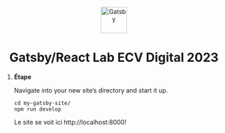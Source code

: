 <p align="center">
  <a href="https://www.gatsbyjs.com/?utm_source=starter&utm_medium=readme&utm_campaign=minimal-starter">
    <img alt="Gatsby" src="https://www.gatsbyjs.com/Gatsby-Monogram.svg" width="60" />
  </a>
</p>
<h1 align="center">
  Gatsby/React Lab ECV Digital 2023
</h1>

1.  **Étape**

    Navigate into your new site’s directory and start it up.

    ```shell
    cd my-gatsby-site/
    npm run develop
    ```
    Le site se voit ici http://localhost:8000!


